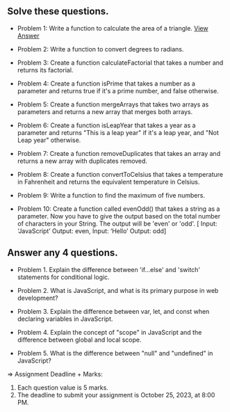 ## Solve these questions.

- Problem 1: Write a function to calculate the area of a triangle. [View Answer](https://github.com/nayemspecial/wordpress-support-engineer/blob/main/parts/js-assignment/09.max-of-five-numbers.md)

- Problem 2: Write a function to convert degrees to radians.
 
- Problem 3: Create a function calculateFactorial that takes a number and returns its factorial.

- Problem 4: Create a function isPrime that takes a number as a parameter and returns true if it's a prime number, and false otherwise.

- Problem 5: Create a function mergeArrays that takes two arrays as parameters and returns a new array that merges both arrays.

- Problem 6: Create a function isLeapYear that takes a year as a parameter and returns "This is a leap year" if it's a leap year, and "Not Leap year" otherwise.

- Problem 7: Create a function removeDuplicates that takes an array and returns a new array with duplicates removed.

- Problem 8: Create a function convertToCelsius that takes a temperature in Fahrenheit and returns the equivalent temperature in Celsius.

- Problem 9: Write a function to find the maximum of five numbers.

- Problem 10: Create a function called evenOdd() that takes a string as a parameter. Now you have to give the output based on the total number of characters in your String. The output will be 'even' or 'odd'. [ Input: ‘JavaScript’ Output: even, Input: ‘Hello’ Output: odd]




## Answer any 4 questions.

- Problem 1. Explain the difference between 'if...else' and 'switch' statements for conditional logic.

- Problem 2. What is JavaScript, and what is its primary purpose in web development?

- Problem 3. Explain the difference between var, let, and const when declaring variables in JavaScript.

- Problem 4. Explain the concept of "scope" in JavaScript and the difference between global and local scope.

- Problem 5. What is the difference between "null" and "undefined" in JavaScript?



=> Assignment Deadline + Marks:
1. Each question value is 5 marks.
2. The deadline to submit your assignment is October 25, 2023, at 8:00 PM.
